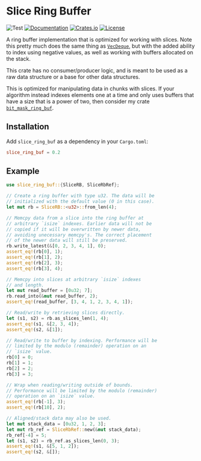 # Slice Ring Buffer
![Test](https://github.com/BillyDM/slice_ring_buf/workflows/Test/badge.svg)
[![Documentation](https://docs.rs/slice_ring_buf/badge.svg)][documentation]
[![Crates.io](https://img.shields.io/crates/v/slice_ring_buf.svg)](https://crates.io/crates/slice_ring_buf)
[![License](https://img.shields.io/crates/l/slice_ring_buf.svg)](https://github.com/BillyDM/slice_ring_buf/blob/master/LICENSE)

A ring buffer implementation that is optimized for working with slices. Note this pretty much does the same thing as [`VecDeque`], but with the added ability to index using negative values, as well as working with buffers allocated on the stack.

This crate has no consumer/producer logic, and is meant to be used as a raw data structure or a base for other data structures.

This is optimized for manipulating data in chunks with slices. If your algorithm instead indexes elements one at a time and only uses buffers that have a size that is a power of two, then consider my crate [`bit_mask_ring_buf`].

## Installation
Add `slice_ring_buf` as a dependency in your `Cargo.toml`:
```toml
slice_ring_buf = 0.2
```

## Example
```rust
use slice_ring_buf::{SliceRB, SliceRbRef};

// Create a ring buffer with type u32. The data will be
// initialized with the default value (0 in this case).
let mut rb = SliceRB::<u32>::from_len(4);

// Memcpy data from a slice into the ring buffer at
// arbitrary `isize` indexes. Earlier data will not be
// copied if it will be overwritten by newer data,
// avoiding unecessary memcpy's. The correct placement
// of the newer data will still be preserved.
rb.write_latest(&[0, 2, 3, 4, 1], 0);
assert_eq!(rb[0], 1);
assert_eq!(rb[1], 2);
assert_eq!(rb[2], 3);
assert_eq!(rb[3], 4);

// Memcpy into slices at arbitrary `isize` indexes
// and length.
let mut read_buffer = [0u32; 7];
rb.read_into(&mut read_buffer, 2);
assert_eq!(read_buffer, [3, 4, 1, 2, 3, 4, 1]);

// Read/write by retrieving slices directly.
let (s1, s2) = rb.as_slices_len(1, 4);
assert_eq!(s1, &[2, 3, 4]);
assert_eq!(s2, &[1]);

// Read/write to buffer by indexing. Performance will be
// limited by the modulo (remainder) operation on an
// `isize` value.
rb[0] = 0;
rb[1] = 1;
rb[2] = 2;
rb[3] = 3;

// Wrap when reading/writing outside of bounds.
// Performance will be limited by the modulo (remainder)
// operation on an `isize` value.
assert_eq!(rb[-1], 3);
assert_eq!(rb[10], 2);

// Aligned/stack data may also be used.
let mut stack_data = [0u32, 1, 2, 3];
let mut rb_ref = SliceRbRef::new(&mut stack_data);
rb_ref[-4] = 5;
let (s1, s2) = rb_ref.as_slices_len(0, 3);
assert_eq!(s1, &[5, 1, 2]);
assert_eq!(s2, &[]);
```

[documentation]: https://docs.rs/slice_ring_buf/
[`VecDeque`]: https://doc.rust-lang.org/std/collections/struct.VecDeque.html
[`bit_mask_ring_buf`]: https://crates.io/crates/bit_mask_ring_buf/